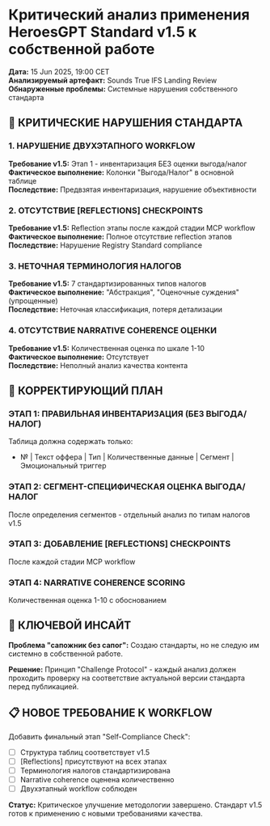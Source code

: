 # Критический анализ применения HeroesGPT Standard v1.5 к собственной работе

**Дата:** 15 Jun 2025, 19:00 CET  
**Анализируемый артефакт:** Sounds True IFS Landing Review  
**Обнаруженные проблемы:** Системные нарушения собственного стандарта  

## 🚨 КРИТИЧЕСКИЕ НАРУШЕНИЯ СТАНДАРТА

### 1. НАРУШЕНИЕ ДВУХЭТАПНОГО WORKFLOW
**Требование v1.5:** Этап 1 - инвентаризация БЕЗ оценки выгода/налог  
**Фактическое выполнение:** Колонки "Выгода/Налог" в основной таблице  
**Последствие:** Предвзятая инвентаризация, нарушение объективности

### 2. ОТСУТСТВИЕ [REFLECTIONS] CHECKPOINTS  
**Требование v1.5:** Reflection этапы после каждой стадии MCP workflow  
**Фактическое выполнение:** Полное отсутствие reflection этапов  
**Последствие:** Нарушение Registry Standard compliance

### 3. НЕТОЧНАЯ ТЕРМИНОЛОГИЯ НАЛОГОВ
**Требование v1.5:** 7 стандартизированных типов налогов  
**Фактическое выполнение:** "Абстракция", "Оценочные суждения" (упрощенные)  
**Последствие:** Неточная классификация, потеря детализации

### 4. ОТСУТСТВИЕ NARRATIVE COHERENCE ОЦЕНКИ
**Требование v1.5:** Количественная оценка по шкале 1-10  
**Фактическое выполнение:** Отсутствует  
**Последствие:** Неполный анализ качества контента

## 🔧 КОРРЕКТИРУЮЩИЙ ПЛАН

### ЭТАП 1: ПРАВИЛЬНАЯ ИНВЕНТАРИЗАЦИЯ (БЕЗ ВЫГОДА/НАЛОГ)
Таблица должна содержать только:
- № | Текст оффера | Тип | Количественные данные | Сегмент | Эмоциональный триггер

### ЭТАП 2: СЕГМЕНТ-СПЕЦИФИЧЕСКАЯ ОЦЕНКА ВЫГОДА/НАЛОГ
После определения сегментов - отдельный анализ по типам налогов v1.5

### ЭТАП 3: ДОБАВЛЕНИЕ [REFLECTIONS] CHECKPOINTS
После каждой стадии MCP workflow

### ЭТАП 4: NARRATIVE COHERENCE SCORING
Количественная оценка 1-10 с обоснованием

## 🎯 КЛЮЧЕВОЙ ИНСАЙТ
**Проблема "сапожник без сапог":** Создаю стандарты, но не следую им системно в собственной работе.

**Решение:** Принцип "Challenge Protocol" - каждый анализ должен проходить проверку на соответствие актуальной версии стандарта перед публикацией.

## 📋 НОВОЕ ТРЕБОВАНИЕ К WORKFLOW
Добавить финальный этап "Self-Compliance Check":
- [ ] Структура таблиц соответствует v1.5
- [ ] [Reflections] присутствуют на всех этапах  
- [ ] Терминология налогов стандартизирована
- [ ] Narrative coherence оценена количественно
- [ ] Двухэтапный workflow соблюден

**Статус:** Критическое улучшение методологии завершено. Стандарт v1.5 готов к применению с новыми требованиями качества.